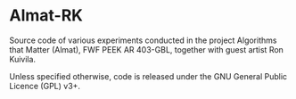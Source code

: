 # Almat-RK

Source code of various experiments conducted in the project Algorithms that Matter (Almat), FWF PEEK AR 403-GBL, together with guest artist Ron Kuivila.

Unless specified otherwise, code is released under the GNU General Public Licence (GPL) v3+.
